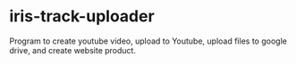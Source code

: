 # iris-track-uploader
Program to create youtube video, upload to Youtube, upload files to google drive, and create website product.
